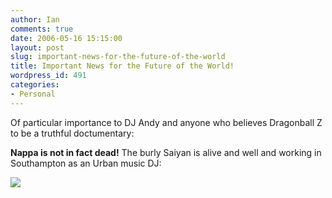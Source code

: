 ```yaml
---
author: Ian
comments: true
date: 2006-05-16 15:15:00
layout: post
slug: important-news-for-the-future-of-the-world
title: Important News for the Future of the World!
wordpress_id: 491
categories:
- Personal
---
```


Of particular importance to DJ Andy and anyone who believes Dragonball Z to be a truthful doctumentary:  

<b>Nappa is not in fact dead!</b>  The burly Saiyan is alive and well and working in Southampton as an Urban music DJ:  

<img src="http://files.ianrenton.com/images/random/dj-nappa.jpg">
